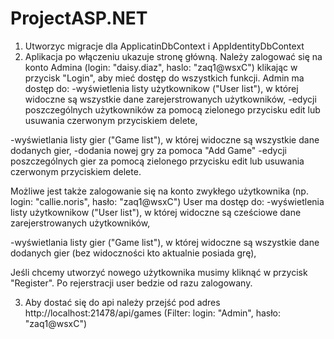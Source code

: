 # ProjectASP.NET

1. Utworzyc migracje dla ApplicatinDbContext i AppIdentityDbContext
2. Aplikacja po włączeniu ukazuje stronę główną. Należy zalogować się na konto Admina (login: "daisy.diaz", haslo: "zaq1@wsxC") klikając w przycisk "Login", aby mieć dostęp do wszystkich funkcji.
Admin ma dostęp do:
  -wyświetlenia listy użytkownikow ("User list"), w której widoczne są wszystkie dane zarejerstrowanych użytkowników,
  -edycji poszczególnych użytkowników za pomocą zielonego przycisku edit lub usuwania czerwonym przyciskiem delete,
  
  -wyświetlania listy gier ("Game list"), w której widoczne są wszystkie dane dodanych gier,
  -dodania nowej gry za pomoca "Add Game"
  -edycji poszczególnych gier za pomocą zielonego przycisku edit lub usuwania czerwonym przyciskiem delete.
  
Możliwe jest także zalogowanie się na konto zwykłego użytkownika (np. login: "callie.noris", hasło: "zaq1@wsxC")
User ma dostęp do:
   -wyświetlenia listy użytkownikow ("User list"), w której widoczne są cześciowe dane zarejerstrowanych użytkowników,
   
   -wyświetlania listy gier ("Game list"), w której widoczne są wszystkie dane dodanych gier (bez widoczności kto aktualnie posiada grę),

Jeśli chcemy utworzyć nowego użytkownika musimy kliknąć w przycisk "Register". Po rejerstracji user bedzie od razu zalogowany.

3. Aby dostać się do api należy przejść pod adres http://localhost:21478/api/games (Filter: login: "Admin", hasło: "zaq1@wsxC")
